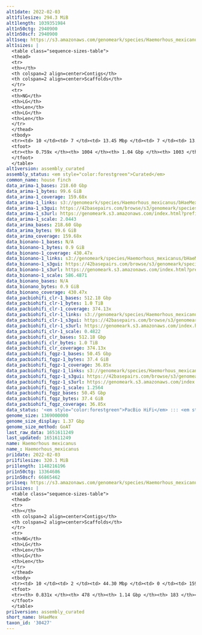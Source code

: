 ```yaml
---
alt1date: 2022-02-03
alt1filesize: 294.3 MiB
alt1length: 1039351984
alt1n50ctg: 2940900
alt1n50scf: 2940900
alt1seq: https://s3.amazonaws.com/genomeark/species/Haemorhous_mexicanus/bHaeMex1/assembly_curated/bHaeMex1.alt.cur.20220203.fasta.gz
alt1sizes: |
  <table class="sequence-sizes-table">
  <thead>
  <tr>
  <th></th>
  <th colspan=2 align=center>Contigs</th>
  <th colspan=2 align=center>Scaffolds</th>
  </tr>
  <tr>
  <th>NG</th>
  <th>LG</th>
  <th>Len</th>
  <th>LG</th>
  <th>Len</th>
  </tr>
  </thead>
  <tbody>
  <tr><td> 10 </td><td> 7 </td><td> 13.45 Mbp </td><td> 7 </td><td> 13.45 Mbp </td></tr>  <tr><td> 20 </td><td> 20 </td><td> 9.30 Mbp </td><td> 20 </td><td> 9.30 Mbp </td></tr>  <tr><td> 30 </td><td> 39 </td><td> 6.23 Mbp </td><td> 39 </td><td> 6.23 Mbp </td></tr>  <tr><td> 40 </td><td> 66 </td><td> 4.17 Mbp </td><td> 66 </td><td> 4.17 Mbp </td></tr>  <tr style="background-color:#cccccc;"><td> 50 </td><td> 105 </td><td> 2.94 Mbp </td><td> 105 </td><td> 2.94 Mbp </td></tr>  <tr><td> 60 </td><td> 168 </td><td> 1.69 Mbp </td><td> 168 </td><td> 1.69 Mbp </td></tr>  <tr><td> 70 </td><td> 304 </td><td> 0.55 Mbp </td><td> 304 </td><td> 0.55 Mbp </td></tr>  <tr><td> 80 </td><td> 0 </td><td>  </td><td> 0 </td><td>  </td></tr>  <tr><td> 90 </td><td> 0 </td><td>  </td><td> 0 </td><td>  </td></tr>  <tr><td> 100 </td><td> 0 </td><td>  </td><td> 0 </td><td>  </td></tr>  </tbody>
  <tfoot>
  <tr><th> 0.759x </th><th> 1004 </th><th> 1.04 Gbp </th><th> 1003 </th><th> 1.04 Gbp </th></tr>
  </tfoot>
  </table>
alt1version: assembly_curated
assembly_status: <em style="color:forestgreen">Curated</em>
common_name: house finch
data_arima-1_bases: 218.60 Gbp
data_arima-1_bytes: 99.6 GiB
data_arima-1_coverage: 159.68x
data_arima-1_links: s3://genomeark/species/Haemorhous_mexicanus/bHaeMex1/genomic_data/arima/<br>
data_arima-1_s3gui: https://42basepairs.com/browse/s3/genomeark/species/Haemorhous_mexicanus/bHaeMex1/genomic_data/arima/
data_arima-1_s3url: https://genomeark.s3.amazonaws.com/index.html?prefix=species/Haemorhous_mexicanus/bHaeMex1/genomic_data/arima/
data_arima-1_scale: 2.0443
data_arima_bases: 218.60 Gbp
data_arima_bytes: 99.6 GiB
data_arima_coverage: 159.68x
data_bionano-1_bases: N/A
data_bionano-1_bytes: 0.9 GiB
data_bionano-1_coverage: 430.47x
data_bionano-1_links: s3://genomeark/species/Haemorhous_mexicanus/bHaeMex1/genomic_data/bionano/<br>
data_bionano-1_s3gui: https://42basepairs.com/browse/s3/genomeark/species/Haemorhous_mexicanus/bHaeMex1/genomic_data/bionano/
data_bionano-1_s3url: https://genomeark.s3.amazonaws.com/index.html?prefix=species/Haemorhous_mexicanus/bHaeMex1/genomic_data/bionano/
data_bionano-1_scale: 586.4871
data_bionano_bases: N/A
data_bionano_bytes: 0.9 GiB
data_bionano_coverage: 430.47x
data_pacbiohifi_clr-1_bases: 512.18 Gbp
data_pacbiohifi_clr-1_bytes: 1.0 TiB
data_pacbiohifi_clr-1_coverage: 374.13x
data_pacbiohifi_clr-1_links: s3://genomeark/species/Haemorhous_mexicanus/bHaeMex1/genomic_data/pacbio_hifi/<br>
data_pacbiohifi_clr-1_s3gui: https://42basepairs.com/browse/s3/genomeark/species/Haemorhous_mexicanus/bHaeMex1/genomic_data/pacbio_hifi/
data_pacbiohifi_clr-1_s3url: https://genomeark.s3.amazonaws.com/index.html?prefix=species/Haemorhous_mexicanus/bHaeMex1/genomic_data/pacbio_hifi/
data_pacbiohifi_clr-1_scale: 0.4822
data_pacbiohifi_clr_bases: 512.18 Gbp
data_pacbiohifi_clr_bytes: 1.0 TiB
data_pacbiohifi_clr_coverage: 374.13x
data_pacbiohifi_fqgz-1_bases: 50.45 Gbp
data_pacbiohifi_fqgz-1_bytes: 37.4 GiB
data_pacbiohifi_fqgz-1_coverage: 36.85x
data_pacbiohifi_fqgz-1_links: s3://genomeark/species/Haemorhous_mexicanus/bHaeMex1/genomic_data/pacbio_hifi/<br>
data_pacbiohifi_fqgz-1_s3gui: https://42basepairs.com/browse/s3/genomeark/species/Haemorhous_mexicanus/bHaeMex1/genomic_data/pacbio_hifi/
data_pacbiohifi_fqgz-1_s3url: https://genomeark.s3.amazonaws.com/index.html?prefix=species/Haemorhous_mexicanus/bHaeMex1/genomic_data/pacbio_hifi/
data_pacbiohifi_fqgz-1_scale: 1.2564
data_pacbiohifi_fqgz_bases: 50.45 Gbp
data_pacbiohifi_fqgz_bytes: 37.4 GiB
data_pacbiohifi_fqgz_coverage: 36.85x
data_status: '<em style="color:forestgreen">PacBio HiFi</em> ::: <em style="color:forestgreen">Arima</em>'
genome_size: 1369000000
genome_size_display: 1.37 Gbp
genome_size_method: GoAT
last_raw_data: 1651611249
last_updated: 1651611249
name: Haemorhous mexicanus
name_: Haemorhous_mexicanus
pri1date: 2022-02-03
pri1filesize: 320.1 MiB
pri1length: 1148216196
pri1n50ctg: 13364686
pri1n50scf: 66865462
pri1seq: https://s3.amazonaws.com/genomeark/species/Haemorhous_mexicanus/bHaeMex1/assembly_curated/bHaeMex1.pri.cur.20220203.fasta.gz
pri1sizes: |
  <table class="sequence-sizes-table">
  <thead>
  <tr>
  <th></th>
  <th colspan=2 align=center>Contigs</th>
  <th colspan=2 align=center>Scaffolds</th>
  </tr>
  <tr>
  <th>NG</th>
  <th>LG</th>
  <th>Len</th>
  <th>LG</th>
  <th>Len</th>
  </tr>
  </thead>
  <tbody>
  <tr><td> 10 </td><td> 2 </td><td> 44.30 Mbp </td><td> 0 </td><td> 159.31 Mbp </td></tr>  <tr><td> 20 </td><td> 6 </td><td> 29.77 Mbp </td><td> 1 </td><td> 122.82 Mbp </td></tr>  <tr><td> 30 </td><td> 12 </td><td> 21.31 Mbp </td><td> 3 </td><td> 89.32 Mbp </td></tr>  <tr><td> 40 </td><td> 19 </td><td> 16.93 Mbp </td><td> 4 </td><td> 78.19 Mbp </td></tr>  <tr style="background-color:#cccccc;"><td> 50 </td><td> 28 </td><td style="background-color:#88ff88;"> 13.36 Mbp </td><td> 6 </td><td style="background-color:#88ff88;"> 66.87 Mbp </td></tr>  <tr><td> 60 </td><td> 40 </td><td> 9.46 Mbp </td><td> 10 </td><td> 26.78 Mbp </td></tr>  <tr><td> 70 </td><td> 61 </td><td> 4.08 Mbp </td><td> 16 </td><td> 17.44 Mbp </td></tr>  <tr><td> 80 </td><td> 126 </td><td> 0.83 Mbp </td><td> 27 </td><td> 7.00 Mbp </td></tr>  <tr><td> 90 </td><td> 0 </td><td>  </td><td> 0 </td><td>  </td></tr>  <tr><td> 100 </td><td> 0 </td><td>  </td><td> 0 </td><td>  </td></tr>  </tbody>
  <tfoot>
  <tr><th> 0.831x </th><th> 478 </th><th> 1.14 Gbp </th><th> 183 </th><th> 1.15 Gbp </th></tr>
  </tfoot>
  </table>
pri1version: assembly_curated
short_name: bHaeMex
taxon_id: '30427'
---
```

